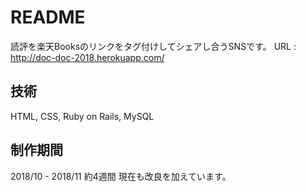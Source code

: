 # README

読評を楽天Booksのリンクをタグ付けしてシェアし合うSNSです。
URL : http://doc-doc-2018.herokuapp.com/

## 技術
HTML, CSS, Ruby on Rails, MySQL 

## 制作期間
2018/10 - 2018/11 約4週間
現在も改良を加えています。
